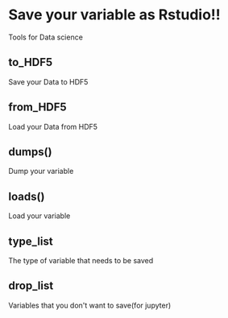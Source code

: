 # Save your variable as Rstudio!!
Tools for Data science
## to_HDF5
Save your Data to HDF5
## from_HDF5
Load your Data from HDF5
## dumps()
Dump your variable
## loads()
Load your variable
## type_list
The type of variable that needs to be saved
## drop_list
Variables that you don't want to save(for jupyter)

